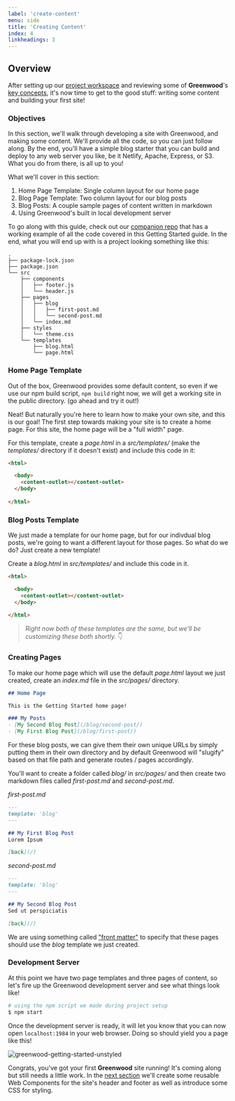 ```yaml
---
label: 'create-content'
menu: side
title: 'Creating Content'
index: 4
linkheadings: 3
---
```


## Overview
After setting up our [project workspace](/getting-started/project-setup/) and reviewing some of **Greenwood**'s [key concepts](/getting-started/key-concepts/), it's now time to get to the good stuff: writing some content and building your first site!

### Objectives
In this section, we'll walk through developing a site with Greenwood, and making some content.  We'll provide all the code, so you can just follow along.  By the end, you'll have a simple blog starter that you can build and deploy to any web server you like, be it Netlify, Apache, Express, or S3.  What you do from there, is all up to you!

What we'll cover in this section:

1. Home Page Template: Single column layout for our home page
1. Blog Page Template: Two column layout for our blog posts
1. Blog Posts: A couple sample pages of content written in markdown
1. Using Greenwood's built in local development server

To go along with this guide, check out our [companion repo](https://github.com/ProjectEvergreen/greenwood-getting-started) that has a working example of all the code covered in this Getting Started guide.  In the end, what you will end up with is a project looking something like this:
``` shell
.
├── package-lock.json
├── package.json
└── src
    ├── components
    │   ├── footer.js
    │   └── header.js
    ├── pages
    │   ├── blog
    │   │   ├── first-post.md
    │   │   └── second-post.md
    │   └── index.md
    ├── styles
    │   └── theme.css
    └── templates
        ├── blog.html
        └── page.html
```

### Home Page Template
Out of the box, Greenwood provides some default content, so even if we use our npm build script, `npm build` right now, we will get a working site in the public directory.  (go ahead and try it out!)


Neat!  But naturally you're here to learn how to make your own site, and this is our goal!  The first step towards making your site is to create a home page.  For this site, the home page will be a "full width" page.

For this template, create a _page.html_ in a _src/templates/_ (make the _templates/_ directory if it doesn't exist) and include this code in it:

```html
<html>

  <body>
    <content-outlet></content-outlet>
  </body>
  
</html>
```

### Blog Posts Template
We just made a template for our home page, but for our indivdual blog posts, we're going to want a different layout for those pages.  So what do we do?   Just create a new template!

Create a _blog.html_ in _src/templates/_ and include this code in it.
```html
<html>

  <body>
    <content-outlet></content-outlet>
  </body>
  
</html>
```

> _Right now both of these templates are the same, but we'll be customizing these both shortly._  👇

### Creating Pages
To make our home page which will use the default _page.html_ layout we just created, create an _index.md_ file in the _src/pages/_ directory.

```md
## Home Page

This is the Getting Started home page!

### My Posts
- [My Second Blog Post](/blog/second-post/)
- [My First Blog Post](/blog/first-post/)
```


For these blog posts, we can give them their own unique URLs by simply putting them in their own directory and by default Greenwood will "slugify" based on that file path and generate routes / pages accordingly.

You'll want to create a folder called _blog/_ in _src/pages/_ and then create two markdown files called _first-post.md_ and _second-post.md_.

_first-post.md_
```md
---
template: 'blog'
---

## My First Blog Post
Lorem Ipsum

[back](/)
```

_second-post.md_
```md
---
template: 'blog'
---

## My Second Blog Post
Sed ut perspiciatis

[back](/)
```

We are using something called ["front matter"](/docs/front-matter) to specify that these pages should use the _blog_ template we just created.

### Development Server
At this point we have two page templates and three pages of content, so let's fire up the Greenwood development server and see what things look like!

```bash
# using the npm script we made during project setup
$ npm start
```

Once the development server is ready, it will let you know that you can now open `localhost:1984` in your web browser.  Doing so should yield you a page like this!

![greenwood-getting-started-unstyled](https://s3.amazonaws.com/hosted.greenwoodjs.io/getting-started-repo-unstyled-partial.png)


Congrats, you've got your first **Greenwood** site running!  It's coming along but still needs a little work.  In the [next section](/getting-started/branding/) we'll create some reusable Web Components for the site's header and footer as well as introduce some CSS for styling.